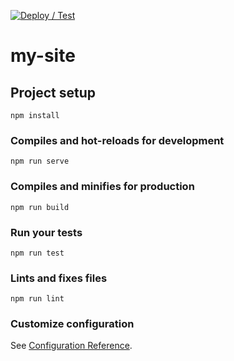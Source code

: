 [![Deploy / Test](https://github.com/stephenherrick/PortfolioSite/actions/workflows/main.yml/badge.svg)](https://github.com/stephenherrick/PortfolioSite/actions/workflows/main.yml)

# my-site

## Project setup
```
npm install
```

### Compiles and hot-reloads for development
```
npm run serve
```

### Compiles and minifies for production
```
npm run build
```

### Run your tests
```
npm run test
```

### Lints and fixes files
```
npm run lint
```

### Customize configuration
See [Configuration Reference](https://cli.vuejs.org/config/).
